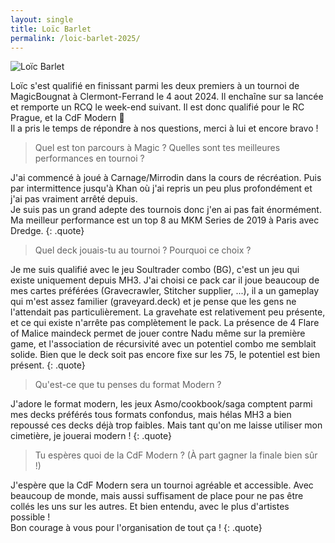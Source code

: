 ```yaml
---
layout: single
title: Loïc Barlet
permalink: /loic-barlet-2025/
---
```


<p class="text-align-center"><img src="{{ site.url }}{{ site.baseurl }}/assets/images/loic_barlet_photo.jpg" alt="Loïc Barlet" /></p>

Loïc s'est qualifié en finissant parmi les deux premiers à un tournoi de MagicBougnat à Clermont-Ferrand le 4 aout 2024. Il enchaîne sur sa lancée et remporte un RCQ le week-end suivant. Il est donc qualifié pour le RC Prague, et la CdF Modern 🥳  
Il a pris le temps de répondre à nos questions, merci à lui et encore bravo !

> Quel est ton parcours à Magic ? Quelles sont tes meilleures performances en tournoi ?

J'ai commencé à joué à Carnage/Mirrodin dans la cours de récréation. Puis par intermittence jusqu'à Khan où j'ai repris un peu plus profondément et j'ai pas vraiment arrêté depuis.  
Je suis pas un grand adepte des tournois donc j'en ai pas fait énormément. Ma meilleur performance est un top 8 au MKM Series de 2019 à Paris avec Dredge. 
{: .quote}

> Quel deck jouais-tu au tournoi ? Pourquoi ce choix ?

Je me suis qualifié avec le jeu Soultrader combo (BG), c'est un jeu qui existe uniquement depuis MH3. J'ai choisi ce pack car il joue beaucoup de mes cartes préférées (Gravecrawler, Stitcher supplier, ...), il a un gameplay qui m'est assez familier (graveyard.deck) et je pense que les gens ne l'attendait pas particulièrement. La gravehate est relativement peu présente, et ce qui existe n'arrête pas complètement le pack. La présence de 4 Flare of Malice maindeck permet de jouer contre Nadu même sur la première game, et l'association de récursivité avec un potentiel combo me semblait solide. Bien que le deck soit pas encore fixe sur les 75, le potentiel est bien présent.
{: .quote}

> Qu'est-ce que tu penses du format Modern ?

J'adore le format modern, les jeux Asmo/cookbook/saga comptent parmi mes decks préférés tous formats confondus, mais hélas MH3 a bien repoussé ces decks déjà trop faibles. Mais tant qu'on me laisse utiliser mon cimetière, je jouerai modern !
{: .quote}

> Tu espères quoi de la CdF Modern ? (À part gagner la finale bien sûr !)

J'espère que la CdF Modern sera un tournoi agréable et accessible. Avec beaucoup de monde, mais aussi suffisament de place pour ne pas être collés les uns sur les autres. Et bien entendu, avec le plus d'artistes possible !  
Bon courage à vous pour l'organisation de tout ça !
{: .quote}
